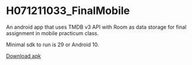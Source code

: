 # H071211033_FinalMobile
An android app that uses TMDB v3 API with Room as data storage for final assignment in mobile practicum class.

Minimal sdk to run is 29 or Android 10.

[Download apk](https://drive.google.com/file/d/11ga5KcJrpitvgbxl_1_0KZsxOeJXKB5N/view?usp=sharing)
